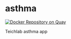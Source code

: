 # asthma


[![Docker Repository on Quay](https://quay.io/repository/cellgeni/asthma/status "Docker Repository on Quay")](https://quay.io/repository/cellgeni/asthma)

Teichlab asthma app
